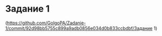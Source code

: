 # Задание 1
(https://github.com/GolgoPA/Zadanie-1/commit/92d98bb5755c899a9adb0856e034d0b833ccbdbf/Задание 1)
